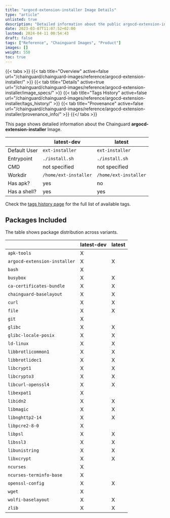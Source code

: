 ```yaml
---
title: "argocd-extension-installer Image Details"
type: "article"
unlisted: true
description: "Detailed information about the public argocd-extension-installer Chainguard Image."
date: 2023-03-07T11:07:52+02:00
lastmod: 2024-04-11 00:54:43
draft: false
tags: ["Reference", "Chainguard Images", "Product"]
images: []
weight: 550
toc: true
---
```


{{< tabs >}}
{{< tab title="Overview" active=false url="/chainguard/chainguard-images/reference/argocd-extension-installer/" >}}
{{< tab title="Details" active=true url="/chainguard/chainguard-images/reference/argocd-extension-installer/image_specs/" >}}
{{< tab title="Tags History" active=false url="/chainguard/chainguard-images/reference/argocd-extension-installer/tags_history/" >}}
{{< tab title="Provenance" active=false url="/chainguard/chainguard-images/reference/argocd-extension-installer/provenance_info/" >}}
{{</ tabs >}}

This page shows detailed information about the Chainguard **argocd-extension-installer** Image.

|              | latest-dev            | latest                |
|--------------|-----------------------|-----------------------|
| Default User | `ext-installer`       | `ext-installer`       |
| Entrypoint   | `./install.sh`        | `./install.sh`        |
| CMD          | not specified         | not specified         |
| Workdir      | `/home/ext-installer` | `/home/ext-installer` |
| Has apk?     | yes                   | no                    |
| Has a shell? | yes                   | yes                   |

Check the [tags history page](/chainguard/chainguard-images/reference/argocd-extension-installer/tags_history/) for the full list of available tags.

## Packages Included
The table shows package distribution across variants.

|                              | latest-dev | latest |
|------------------------------|------------|--------|
| `apk-tools`                  | X          |        |
| `argocd-extension-installer` | X          | X      |
| `bash`                       | X          |        |
| `busybox`                    | X          | X      |
| `ca-certificates-bundle`     | X          | X      |
| `chainguard-baselayout`      | X          | X      |
| `curl`                       | X          | X      |
| `file`                       | X          | X      |
| `git`                        | X          |        |
| `glibc`                      | X          | X      |
| `glibc-locale-posix`         | X          | X      |
| `ld-linux`                   | X          | X      |
| `libbrotlicommon1`           | X          | X      |
| `libbrotlidec1`              | X          | X      |
| `libcrypt1`                  | X          | X      |
| `libcrypto3`                 | X          | X      |
| `libcurl-openssl4`           | X          | X      |
| `libexpat1`                  | X          |        |
| `libidn2`                    | X          | X      |
| `libmagic`                   | X          | X      |
| `libnghttp2-14`              | X          | X      |
| `libpcre2-8-0`               | X          |        |
| `libpsl`                     | X          | X      |
| `libssl3`                    | X          | X      |
| `libunistring`               | X          | X      |
| `libxcrypt`                  | X          | X      |
| `ncurses`                    | X          |        |
| `ncurses-terminfo-base`      | X          |        |
| `openssl-config`             | X          | X      |
| `wget`                       | X          |        |
| `wolfi-baselayout`           | X          | X      |
| `zlib`                       | X          | X      |

